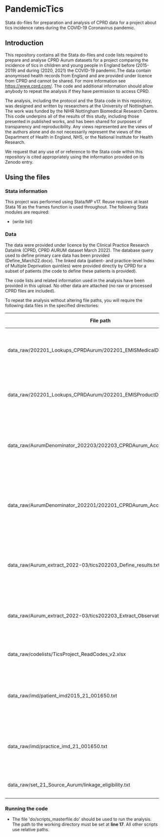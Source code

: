 # PandemicTics
Stata do-files for preparation and analysis of CPRD data for a project about tics incidence rates during the COVID-19 Coronavirus pandemic.

## Introduction
This repository contains all the Stata do-files and code lists required to prepare and analyse CPRD Aurum datasets for a project comparing the incidence of tics in children and young people in England before (2015-2019) and during (2020, 2021) the COVID-19 pandemic.The data contain anonymised health records from England and are provided under licence from CPRD and cannot be shared. For more information see https://www.cprd.com/. The code and additional information should allow anybody to repeat the analysis if they have permission to access CPRD.

The analysis, including the protocol and the Stata code in this repository, was designed and written by researchers at the University of Nottingham. The work was funded by the NIHR Nottingham Biomedical Research Centre. This code underpins all of the results of this study, including those presented in published works, and has been shared for purposes of transparency and reproducibility. Any views represented are the views of the authors alone and do not necessarily represent the views of the Department of Health in England, NHS, or the National Institute for Health Research.

We request that any use of or reference to the Stata code within this repository is cited appropriately using the information provided on its Zenodo entry.

## Using the files
### Stata information
This project was performed using Stata/MP v17. Reuse requires at least Stata 16 as the frames function is used throughout. The following Stata modules are required:
- (write list)

### Data
The data were provided under licence by the Clinical Practice Research Datalink (CPRD, CPRD AURUM dataset March 2022). The database query used to define primary care data has been provided (Define_March22.docx). The linked data (patient- and practice-level Index of Multiple Deprivation quintiles) were provided directly by CPRD for a subset of patients (the code to define these patients is provided).

The code lists and related information used in the analysis have been provided in this upload. No other data are attached (no raw or processed CPRD files are included). 

To repeat the analysis without altering file paths, you will require the following data files in the specified directories:

File path | File description
--------- | ----------------
data_raw/202201_Lookups_CPRDAurum/202201_EMISMedicalDictionary.txt | Jan 2022 CPRD Aurum Medical Dictionary as provided by CPRD
data_raw/202201_Lookups_CPRDAurum/202201_EMISProductDictionary.txt | Jan 2022 CPRD Aurum Product Dictionary as provided by CPRD
data_raw/AurumDenominator_202203/202203_CPRDAurum_AcceptablePats.txt | Mar 2022 CPRD Aurum 'Acceptable patients' denominator file as provided by CPRD
data_raw/AurumDenominator_202201/202201_CPRDAurum_AcceptablePats.txt | Jan 2022 CPRD Aurum 'Acceptable patients' denominator file (used to define linkage eligibility)
data_raw/Aurum_extract_2022-03/tics202203_Define_results.txt | List of patients meeting eligibility criteria after querying CPRD Define (Mar 2022)
data_raw/Aurum_extract_2022-03/tics202203_Extract_Observation_001.txt | Observation file for eligible patients as extracted from CPRD (Mar 2022)
data_raw/codelists/TicsProject_ReadCodes_v2.xlsx | Code list lookup file, provided in this repository
data_raw/imd/patient_imd2015_21_001650.txt | Linked data set, patient-level IMD, provided by CPRD, based on Jan 2022 linkage
data_raw/imd/practice_imd_21_001650.txt | Linked data set, practice level IMD, provided by CPRD, based on Jan 2022 linkage
data_raw/set_21_Source_Aurum/linkage_eligibility.txt | Linkage set 21 source file provided by CPRD

### Running the code
- The file 'do/scripts_masterfile.do' should be used to run the analysis. The path to the working directory must be set at **line 17**. All other scripts use relative paths.
